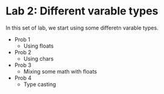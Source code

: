 # Lab 2: Different varable types

In this set of lab, we start using some differetn varable types.

- Prob 1
    - Using floats
- Prob 2
    - Using chars
- Prob 3
     - Mixing some math with floats
 - Prob 4
    - Type casting
    
